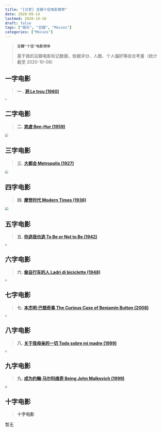 ```yaml
---
title: "[分享] 豆瓣十佳电影推荐"
date: 2020-09-14
lastmod: 2020-10-10
draft: false
tags: ["娱乐", "豆瓣", "Movies"]
categories: ["Movies"]
---
```




> **`豆瓣"十佳"电影榜单`**
>
> 基于我的豆瓣电影标记数据，依据评分、人数、个人偏好等综合考量（统计截至 2020-10-08）



## 一字电影



> **一 .** [**洞 Le trou (1960)**](https://movie.douban.com/subject/1424334/)



<img src="https://s1.ax1x.com/2020/10/10/06yX8S.jpg" style="zoom:33%;" />



## 二字电影



> **二.** [**宾虚 Ben-Hur (1959)**](https://movie.douban.com/subject/1293150/)



<img src="https://s1.ax1x.com/2020/10/10/06yq4f.jpg" style="zoom:63%;" />

## 三字电影



> **三.** [**大都会 Metropolis (1927)**](https://movie.douban.com/subject/1298107/)



<img src="https://s1.ax1x.com/2020/10/10/06ybUP.jpg" style="zoom:63%;" />



## 四字电影



> **四.** [**摩登时代 Modern Times (1936)**](https://movie.douban.com/subject/1294371/)

 

<img src="https://s1.ax1x.com/2020/10/10/06yOC8.jpg" style="zoom:67%;" />





## 五字电影



> **五.** [**你逃我也逃 To Be or Not to Be (1942)**](https://movie.douban.com/subject/1303418/)



<img src="https://s1.ax1x.com/2020/10/10/06yHEt.jpg" style="zoom: 35%;" />



## 六字电影



> **六.** [**偷自行车的人 Ladri di biciclette (1948)**](https://movie.douban.com/subject/1295873/)



<img src="https://s1.ax1x.com/2020/10/10/06yjgg.jpg" style="zoom:40%;" />



## 七字电影



> **七.** [**本杰明·巴顿奇事 The Curious Case of Benjamin Button (2008)**](https://movie.douban.com/subject/1485260/)



<img src="https://s1.ax1x.com/2020/10/10/066pbn.jpg" style="zoom:39%;" />



## 八字电影



> **八.** **[关于我母亲的一切 Todo sobre mi madre (1999)](https://movie.douban.com/subject/1291937/)**



<img src="https://s1.ax1x.com/2020/10/10/06yvvQ.jpg" style="zoom:36%;" />



## 九字电影



> **九.** **[成为约翰·马尔科维奇 Being John Malkovich (1999)](https://movie.douban.com/subject/1292279/)**



<img src="https://s1.ax1x.com/2020/10/10/06yzuj.jpg" style="zoom:45%;" />



## 十字电影



> **十字电影**



暂无

